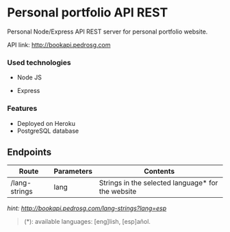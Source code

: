 # Personal portfolio API REST

Personal Node/Express API REST server for personal portfolio website.

API link: http://bookapi.pedrosg.com

### Used technologies

- Node JS

- Express

### Features

- Deployed on Heroku
- PostgreSQL database

## Endpoints

Route | Parameters | Contents
------|------------|------------
/lang-strings | lang | Strings in the selected language* for the website

*hint: http://bookapi.pedrosg.com/lang-strings?lang=esp*

> (*): available languages: [eng]lish, [esp]añol.
